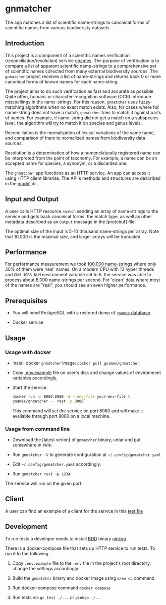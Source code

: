 # gnmatcher

The app matches a list of scientific name-strings to canonical forms of
scientific names from various biodiversity datasets.

## Introduction

This project is a component of a scientific names verification
(reconciliation/resolution) service [gnames]. The purpose of verification is to
compare a list of apparent scientific name-strings to a comprehensive set of
scientific names collected from many external biodiversity sources. The
`gnmatcher` project receives a list of name-strings and returns back 0 or more
canonical forms of known names for each name-string.

The project aims to do such verification as fast and accurate as possible.
Quite often, humans or character-recognition software (OCR) introduce
misspellings in the name-strings. For this reason, `gnmatcher` uses
fuzzy-matching algorithms when no exact match exists.  Also, for cases where
full name-string does not have a match, `gnmatcher` tries to match it against
parts of names. For example, if name-string did not get a match on a subspecies
level, the algorithm will try to match it on species and genus levels.

Reconciliation is the normalization of lexical variations of the same name, and
comparison of them to normalized names from biodiversity data sources.

Resolution is a determination of how a nomenclaturally registered name can be
interpreted from the point of taxonomy. For example, a name can be an accepted
name for species, a synonym, or a discarded one.

The `gnmatcher` app functions as an HTTP service. An app can access it using
HTTP client libraries.  The API's methods and structures are described in
the [model] dir.

## Input and Output

A user calls HTTP resource `/match` sending an array of name-strings to the
service and gets back canonical forms, the match type, as well as other
metadata described as an `Output` message in the [protobuf] file.

The optimal size of the input is 5-10 thousand name-strings per array. Note
that 10,000 is the maximal size, and larger arrays will be truncated.

## Performance

For performance measurement we took [100,000 name-strings][testdata] where only
30% of them were 'real' names. On a modern CPU with 12 hyper threads and
`GNM_JOBS_NUM` environment variable set to 8, the service was able to process
about 8,000 name-strings per second. For 'clean' data where most of the names
are "real", you should see an even higher performance.

## Prerequisites

* You will need PostgreSQL with a restored dump of
   [`gnames` database][gnames dump].

* Docker service

## Usage

### Usage with docker

* Install docker `gnmatcher` image: ``docker pull gnames/gnmatcher``.

* Copy [.env.example] file on user's disk and change values
  of environment variables accordingly.

* Start the service:

    ```bash
    docker run -p 8080:8080 -d --env-file your-env-file \
    gnames/gnmatcher -- rest -p 8080`
    ```

  This command will set the service on port 8080 and will make it available
  through port 8080 on a local machine.

### Usage from command line

* Download the [latest verion] of `gnmatcher` binary, untar and put somewhere
  in `PATH`.

* Run `gnmatcher -V` to generate configuration at
  `~/.config/gnmatcher.yaml`

* Edit `~/.config/gnmatcher.yaml` accordingly.

* Run ``gnmatcher rest -p 1234``

The service will run on the given port.

## Client

A user can find an example of a client for the service in this
[test file][rest-client]

## Development

To run tests a developer needs to install [BDD] binary [ginkgo]

There is a docker-compose file that sets up HTTP service to run tests. To run
it to the following:

1. Copy `.env.example` file to the `.env` file in the project's root directory,
   change the settings accordingly.

2. Build the `gnmatcher` binary and docker image using ``make dc`` command.

3. Run docker-compose command ``docker compose``

4. Run tests via ``go test ./...`` or ``ginkgo ./...``

[gnames]: https://github.com/gnames/gnames
[gnames dump]: https://opendata.globalnames.org/dumps/gnames-latest.sql.gz
[model]: https://github.com/gnames/gnmatcher/tree/master/model
[.env.example]: https://raw.githubusercontent.com/gnames/gnmatcher/master/.env.example
[testdata]: https://github.com/gnames/gnmatcher/blob/master/testdata/testdata.csv
[rest-client]: https://github.com/gnames/gnmatcher/blob/master/rest/rest_test.go
[BDD]: https://en.wikipedia.org/wiki/Behavior-driven_development
[ginkgo]: https://github.com/onsi/ginkgo
